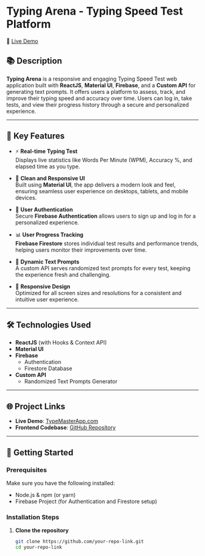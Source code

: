 # Typing Arena - Typing Speed Test Platform

🚀 [Live Demo](https://typing-arena-adi.netlify.app/)

## 📚 Description

**Typing Arena** is a responsive and engaging Typing Speed Test web application built with **ReactJS**, **Material UI**, **Firebase**, and a **Custom API** for generating text prompts. It offers users a platform to assess, track, and improve their typing speed and accuracy over time. Users can log in, take tests, and view their progress history through a secure and personalized experience.

---

## 📝 Key Features

- ⚡ **Real-time Typing Test**  
  Displays live statistics like Words Per Minute (WPM), Accuracy %, and elapsed time as you type.

- 🎨 **Clean and Responsive UI**  
  Built using **Material UI**, the app delivers a modern look and feel, ensuring seamless user experience on desktops, tablets, and mobile devices.

- 🔐 **User Authentication**  
  Secure **Firebase Authentication** allows users to sign up and log in for a personalized experience.

- 📊 **User Progress Tracking**  
  **Firebase Firestore** stores individual test results and performance trends, helping users monitor their improvements over time.

- 📝 **Dynamic Text Prompts**  
  A custom API serves randomized text prompts for every test, keeping the experience fresh and challenging.

- 📱 **Responsive Design**  
  Optimized for all screen sizes and resolutions for a consistent and intuitive user experience.

---

## 🛠️ Technologies Used

- **ReactJS** (with Hooks & Context API)
- **Material UI**
- **Firebase**
  - Authentication
  - Firestore Database
- **Custom API**
  - Randomized Text Prompts Generator

---

## 🌐 Project Links

- **Live Demo**: [TypeMasterApp.com](https://typing-arena-adi.netlify.app/)  
- **Frontend Codebase**: [GitHub Repository](https://github.com/Adi91108/Typing-Arena)  
<!-- Replace the link above with your actual GitHub repo URL -->

---

## 🚀 Getting Started

### Prerequisites

Make sure you have the following installed:

- Node.js & npm (or yarn)
- Firebase Project (for Authentication and Firestore setup)

### Installation Steps

1. **Clone the repository**
   ```bash
   git clone https://github.com/your-repo-link.git
   cd your-repo-link

